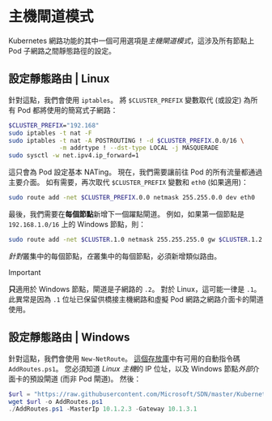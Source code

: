 # <a name="host-gateway-mode"></a>主機閘道模式 #
Kubernetes 網路功能的其中一個可用選項是*主機閘道模式*，這涉及所有節點上 Pod 子網路之間靜態路徑的設定。


## <a name="configuring-static-routes--linux"></a>設定靜態路由 | Linux ##
針對這點，我們會使用 `iptables`。 將 `$CLUSTER_PREFIX` 變數取代 (或設定) 為所有 Pod 都將使用的簡寫式子網路：

```bash
$CLUSTER_PREFIX="192.168"
sudo iptables -t nat -F
sudo iptables -t nat -A POSTROUTING ! -d $CLUSTER_PREFIX.0.0/16 \
              -m addrtype ! --dst-type LOCAL -j MASQUERADE
sudo sysctl -w net.ipv4.ip_forward=1
```

這只會為 Pod 設定基本 NATing。 現在，我們需要讓前往 Pod 的所有流量都通過主要介面。 如有需要，再次取代 `$CLUSTER_PREFIX` 變數和 `eth0` (如果適用)：

```bash
sudo route add -net $CLUSTER_PREFIX.0.0 netmask 255.255.0.0 dev eth0
```

最後，我們需要在**每個節點**新增下一個躍點閘道。 例如，如果第一個節點是 `192.168.1.0/16` 上的 Windows 節點，則：

```bash
sudo route add -net $CLUSTER.1.0 netmask 255.255.255.0 gw $CLUSTER.1.2 dev eth0
```

*針對*叢集中的每個節點，*在*叢集中的每個節點，必須新增類似路由。


<a name="explanation-2-suffix"></a>
> [!Important]  
> **只**適用於 Windows 節點，閘道是子網路的 `.2`。 對於 Linux，這可能一律是 `.1`。 此異常是因為 `.1` 位址已保留供橋接主機網路和虛擬 Pod 網路之網路介面卡的閘道使用。


## <a name="configuring-static-routes--windows"></a>設定靜態路由 | Windows ##
針對這點，我們會使用 `New-NetRoute`。 [這個存放庫](https://github.com/Microsoft/SDN/blob/master/Kubernetes/windows/AddRoutes.ps1)中有可用的自動指令碼 `AddRoutes.ps1`。 您必須知道 *Linux 主機*的 IP 位址，以及 Windows 節點*外部*介面卡的預設閘道 (而非 Pod 閘道)。 然後：


```powershell
$url = "https://raw.githubusercontent.com/Microsoft/SDN/master/Kubernetes/windows/AddRoutes.ps1"
wget $url -o AddRoutes.ps1
./AddRoutes.ps1 -MasterIp 10.1.2.3 -Gateway 10.1.3.1
```
